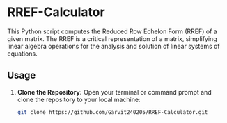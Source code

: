 # RREF-Calculator

This Python script computes the Reduced Row Echelon Form (RREF) of a given matrix. The RREF is a critical representation of a matrix, simplifying linear algebra operations for the analysis and solution of linear systems of equations.

## Usage

1. **Clone the Repository:**
   Open your terminal or command prompt and clone the repository to your local machine:

   ```bash
   git clone https://github.com/Garvit240205/RREF-Calculator.git
